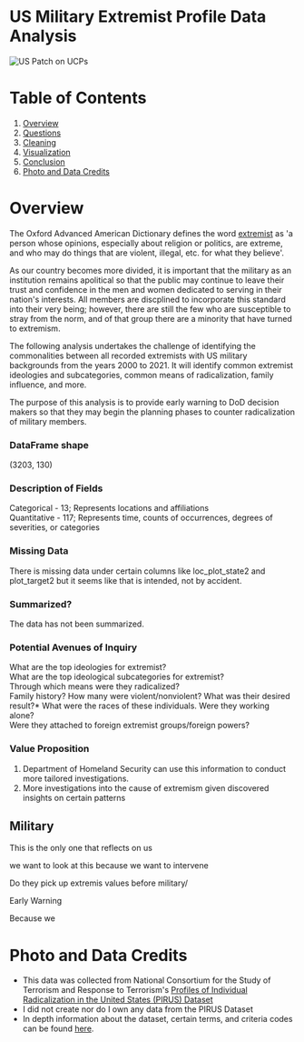 # US Military Extremist Profile Data Analysis  
![US Patch on UCPs](../extremist_profile_exploration/img/intro_flag_patch.png)  

# Table of Contents
1. [Overview](#overview)
2. [Questions](#questions)
4. [Cleaning](#cleaning)
5. [Visualization](#visualization)
6. [Conclusion](#conclusion)
7. [Photo and Data Credits](#photo-and-data-credits)

# Overview
The Oxford Advanced American Dictionary defines the word [extremist](https://www.oxfordlearnersdictionaries.com/us/definition/american_english/extremist) as 'a person whose opinions, especially about religion or politics, are extreme, and who may do things that are violent, illegal, etc. for what they believe'.  

 As our country becomes more divided, it is important that the military as an institution remains apolitical so that the public may continue to leave their trust and confidence in the men and women dedicated to serving in their nation's interests. All members are discplined to incorporate this standard into their very being; however, there are still the few who are susceptible to stray from the norm, and of that group there are a minority that have turned to extremism.

 The following analysis undertakes the challenge of identifying the commonalities between all recorded extremists with US military backgrounds from the years 2000 to 2021. It will identify common extremist ideologies and subcategories, common means of radicalization, family influence, and more. 
 
 The purpose of this analysis is to provide early warning to DoD decision makers so that they may begin the planning phases to counter radicalization of military members.

### DataFrame shape
(3203, 130)

### Description of Fields
Categorical - 13; Represents locations and affiliations  
Quantitative - 117; Represents time, counts of occurrences, degrees of severities, or categories

### Missing Data
There is missing data under certain columns like loc_plot_state2 and plot_target2 but it seems like that is intended, not by accident.

### Summarized?
The data has not been summarized.

### Potential Avenues of Inquiry  

What are the top ideologies for extremist?  
What are the top ideological subcategories for extremist?  
Through which means were they radicalized?  
Family history?
How many were violent/nonviolent?
What was their desired result?*
What were the races of these individuals.
Were they working alone?  
Were they attached to foreign extremist groups/foreign powers?  

### Value Proposition
1. Department of Homeland Security can use this information to conduct more tailored investigations.
2. More investigations into the cause of extremism given discovered insights on certain patterns


## Military

This is the only one that reflects on us

we want to look at this because we want to intervene

Do they pick up extremis values before military/

Early Warning

Because we 


# Photo and Data Credits

- This data was collected from National Consortium for the Study of Terrorism and Response to Terrorism's [Profiles of Individual Radicalization in the United States (PIRUS) Dataset](https://www.start.umd.edu/data-tools/profiles-individual-radicalization-united-states-pirus) 
- I did not create nor do I own any data from the PIRUS Dataset
- In depth information about the dataset, certain terms, and criteria codes can be found [here](https://www.start.umd.edu/sites/default/files/files/research/PIRUSCodebook.pdf).
